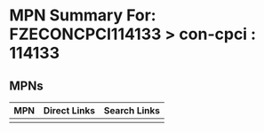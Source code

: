 



# MPN Summary For: FZECONCPCI114133 > con-cpci : 114133

## MPNs
  

|MPN|Direct Links|Search Links|
| :--- | :--- | :--- |
||||

